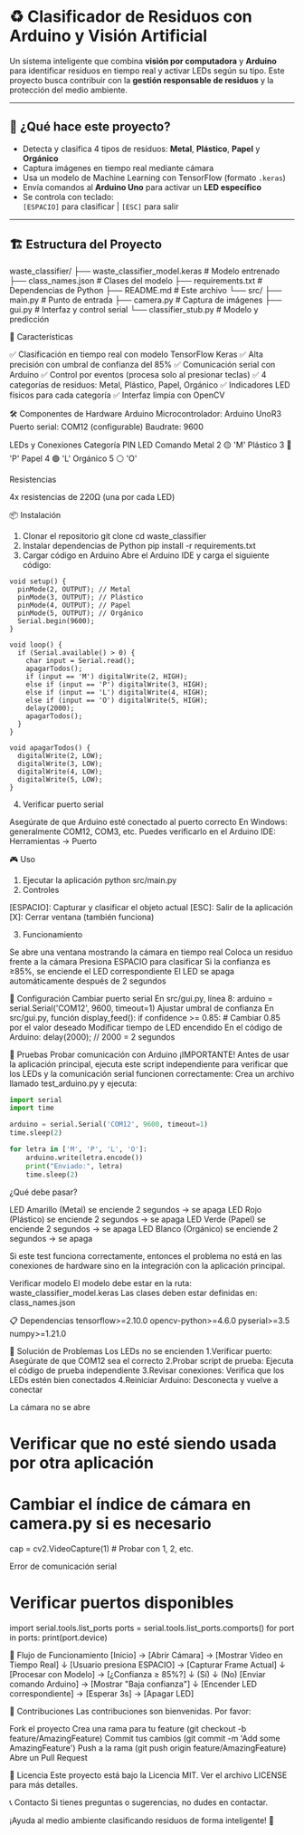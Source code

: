 # ♻️ Clasificador de Residuos con Arduino y Visión Artificial

Un sistema inteligente que combina **visión por computadora** y **Arduino** para identificar residuos en tiempo real y activar LEDs según su tipo. Este proyecto busca contribuir con la **gestión responsable de residuos** y la protección del medio ambiente.

---

## 🧠 ¿Qué hace este proyecto?

- Detecta y clasifica 4 tipos de residuos: **Metal**, **Plástico**, **Papel** y **Orgánico**
- Captura imágenes en tiempo real mediante cámara
- Usa un modelo de Machine Learning con TensorFlow (formato `.keras`)
- Envía comandos al **Arduino Uno** para activar un **LED específico**
- Se controla con teclado:  
  `[ESPACIO]` para clasificar | `[ESC]` para salir

---

## 🏗️ Estructura del Proyecto
waste_classifier/
├── waste_classifier_model.keras # Modelo entrenado
├── class_names.json # Clases del modelo
├── requirements.txt # Dependencias de Python
├── README.md # Este archivo
└── src/
├── main.py # Punto de entrada
├── camera.py # Captura de imágenes
├── gui.py # Interfaz y control serial
└── classifier_stub.py # Modelo y predicción

🚀 Características

✅ Clasificación en tiempo real con modelo TensorFlow Keras
✅ Alta precisión con umbral de confianza del 85%
✅ Comunicación serial con Arduino
✅ Control por eventos (procesa solo al presionar teclas)
✅ 4 categorías de residuos: Metal, Plástico, Papel, Orgánico
✅ Indicadores LED físicos para cada categoría
✅ Interfaz limpia con OpenCV

🛠️ Componentes de Hardware
Arduino
Microcontrolador: Arduino UnoR3
Puerto serial: COM12 (configurable)
Baudrate: 9600

LEDs y Conexiones
Categoría   PIN     LED     Comando
Metal        2      🟡       'M'
Plástico     3      🔴       'P'
Papel        4      🟢       'L'
Orgánico     5      ⚪       'O'

Resistencias

4x resistencias de 220Ω (una por cada LED)

📦 Instalación
1. Clonar el repositorio
git clone <url-del-repositorio>
cd waste_classifier
2. Instalar dependencias de Python
pip install -r requirements.txt
3. Cargar código en Arduino
Abre el Arduino IDE y carga el siguiente código:

```arduino
void setup() {
  pinMode(2, OUTPUT); // Metal
  pinMode(3, OUTPUT); // Plástico
  pinMode(4, OUTPUT); // Papel
  pinMode(5, OUTPUT); // Orgánico
  Serial.begin(9600);
}

void loop() {
  if (Serial.available() > 0) {
    char input = Serial.read();
    apagarTodos();
    if (input == 'M') digitalWrite(2, HIGH);
    else if (input == 'P') digitalWrite(3, HIGH);
    else if (input == 'L') digitalWrite(4, HIGH);
    else if (input == 'O') digitalWrite(5, HIGH);
    delay(2000);
    apagarTodos();
  }
}

void apagarTodos() {
  digitalWrite(2, LOW);
  digitalWrite(3, LOW);
  digitalWrite(4, LOW);
  digitalWrite(5, LOW);
}
```

4. Verificar puerto serial

Asegúrate de que Arduino esté conectado al puerto correcto
En Windows: generalmente COM12, COM3, etc.
Puedes verificarlo en el Arduino IDE: Herramientas → Puerto

🎮 Uso
1. Ejecutar la aplicación
python src/main.py
2. Controles

[ESPACIO]: Capturar y clasificar el objeto actual
[ESC]: Salir de la aplicación
[X]: Cerrar ventana (también funciona)

3. Funcionamiento

Se abre una ventana mostrando la cámara en tiempo real
Coloca un residuo frente a la cámara
Presiona ESPACIO para clasificar
Si la confianza es ≥85%, se enciende el LED correspondiente
El LED se apaga automáticamente después de 2 segundos

🔧 Configuración
Cambiar puerto serial
En src/gui.py, línea 8:
arduino = serial.Serial('COM12', 9600, timeout=1)
Ajustar umbral de confianza
En src/gui.py, función display_feed():
if confidence >= 0.85:  # Cambiar 0.85 por el valor deseado
Modificar tiempo de LED encendido
En el código de Arduino:
delay(2000);  // 2000 = 2 segundos

🧪 Pruebas
Probar comunicación con Arduino
¡IMPORTANTE!
Antes de usar la aplicación principal, ejecuta este script independiente para verificar que los LEDs y la comunicación serial funcionen correctamente:
Crea un archivo llamado test_arduino.py y ejecuta:
```python
import serial
import time

arduino = serial.Serial('COM12', 9600, timeout=1)
time.sleep(2)

for letra in ['M', 'P', 'L', 'O']:
    arduino.write(letra.encode())
    print("Enviado:", letra)
    time.sleep(2)
```
¿Qué debe pasar?

LED Amarillo (Metal) se enciende 2 segundos → se apaga
LED Rojo (Plástico) se enciende 2 segundos → se apaga
LED Verde (Papel) se enciende 2 segundos → se apaga
LED Blanco (Orgánico) se enciende 2 segundos → se apaga

Si este test funciona correctamente, entonces el problema no está en las conexiones de hardware sino en la integración con la aplicación principal.

Verificar modelo
El modelo debe estar en la ruta: waste_classifier_model.keras
Las clases deben estar definidas en: class_names.json

📋 Dependencias
tensorflow>=2.10.0
opencv-python>=4.6.0
pyserial>=3.5
numpy>=1.21.0

🐛 Solución de Problemas
Los LEDs no se encienden
1.Verificar puerto: Asegúrate de que COM12 sea el correcto
2.Probar script de prueba: Ejecuta el código de prueba independiente
3.Revisar conexiones: Verifica que los LEDs estén bien conectados
4.Reiniciar Arduino: Desconecta y vuelve a conectar

La cámara no se abre
# Verificar que no esté siendo usada por otra aplicación
# Cambiar el índice de cámara en camera.py si es necesario
cap = cv2.VideoCapture(1)  # Probar con 1, 2, etc.

Error de comunicación serial
# Verificar puertos disponibles
import serial.tools.list_ports
ports = serial.tools.list_ports.comports()
for port in ports:
    print(port.device)

🔄 Flujo de Funcionamiento
[Inicio] → [Abrir Cámara] → [Mostrar Video en Tiempo Real]
    ↓
[Usuario presiona ESPACIO] → [Capturar Frame Actual]
    ↓
[Procesar con Modelo] → [¿Confianza ≥ 85%?]
    ↓ (Sí)                     ↓ (No)
[Enviar comando Arduino] → [Mostrar "Baja confianza"]
    ↓
[Encender LED correspondiente] → [Esperar 3s] → [Apagar LED]

👥 Contribuciones
Las contribuciones son bienvenidas. Por favor:

Fork el proyecto
Crea una rama para tu feature (git checkout -b feature/AmazingFeature)
Commit tus cambios (git commit -m 'Add some AmazingFeature')
Push a la rama (git push origin feature/AmazingFeature)
Abre un Pull Request

📝 Licencia
Este proyecto está bajo la Licencia MIT. Ver el archivo LICENSE para más detalles.

📞 Contacto
Si tienes preguntas o sugerencias, no dudes en contactar.

¡Ayuda al medio ambiente clasificando residuos de forma inteligente! 🌱